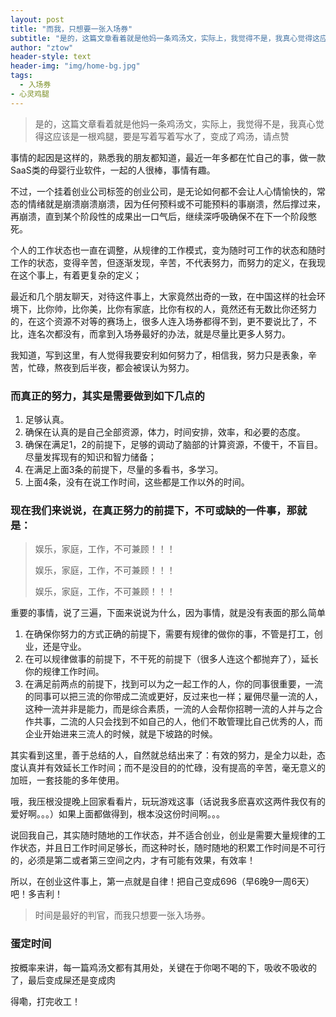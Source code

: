```yaml
---
layout: post
title: "而我，只想要一张入场券"
subtitle: "是的，这篇文章看着就是他妈一条鸡汤文，实际上，我觉得不是，我真心觉得这应该是一根鸡腿，要是写着写着写水了，变成了鸡汤，请点赞"
author: "ztow"
header-style: text
header-img: "img/home-bg.jpg"
tags:
  - 入场券
- 心灵鸡腿
---
```


> 是的，这篇文章看着就是他妈一条鸡汤文，实际上，我觉得不是，我真心觉得这应该是一根鸡腿，要是写着写着写水了，变成了鸡汤，请点赞

事情的起因是这样的，熟悉我的朋友都知道，最近一年多都在忙自己的事，做一款SaaS类的母婴行业软件，一起的人很棒，事情有趣。

不过，一个挂着创业公司标签的创业公司，是无论如何都不会让人心情愉快的，常态的情绪就是崩溃崩溃崩溃，因为任何预料或不可能预料的事崩溃，然后撑过来，再崩溃，直到某个阶段性的成果出一口气后，继续深呼吸确保不在下一个阶段憋死。

个人的工作状态也一直在调整，从规律的工作模式，变为随时可工作的状态和随时工作的状态，变得辛苦，但逐渐发现，辛苦，不代表努力，而努力的定义，在我现在这个事上，有着更复杂的定义；

最近和几个朋友聊天，对待这件事上，大家竟然出奇的一致，在中国这样的社会环境下，比你帅，比你美，比你有家底，比你有权的人，竟然还有无数比你还努力的，在这个资源不对等的赛场上，很多人连入场券都得不到，更不要说比了，不比，连名次都没有，而拿到入场券最好的办法，就是尽量比更多人努力。

我知道，写到这里，有人觉得我要安利如何努力了，相信我，努力只是表象，辛苦，忙碌，熬夜到后半夜，都会被误认为努力。

### 而真正的努力，其实是需要做到如下几点的
1. 足够认真。
2. 确保在认真的是自己全部资源，体力，时间安排，效率，和必要的态度。
3. 确保在满足1，2的前提下，足够的调动了脑部的计算资源，不傻干，不盲目。尽量发挥现有的知识和智力储备；
4. 在满足上面3条的前提下，尽量的多看书，多学习。
5. 上面4条，没有在说工作时间，这些都是工作以外的时间。

### 现在我们来说说，在真正努力的前提下，不可或缺的一件事，那就是：

> 娱乐，家庭，工作，不可兼顾！！！
> 
> 娱乐，家庭，工作，不可兼顾！！！
> 
> 娱乐，家庭，工作，不可兼顾！！！

重要的事情，说了三遍，下面来说说为什么，因为事情，就是没有表面的那么简单  

1. 在确保你努力的方式正确的前提下，需要有规律的做你的事，不管是打工，创业，还是守业。
2. 在可以规律做事的前提下，不干死的前提下（很多人连这个都抛弃了），延长你的规律工作时间。
3. 在满足前两点的前提下，找到可以为之一起工作的人，你的同事很重要，一流的同事可以把三流的你带成二流或更好，反过来也一样；雇佣尽量一流的人，这种一流并非是能力，而是综合素质，一流的人会帮你招聘一流的人并与之合作共事，二流的人只会找到不如自己的人，他们不敢管理比自己优秀的人，而企业开始进来三流人的时候，就是下坡路的时候。  

其实看到这里，善于总结的人，自然就总结出来了：有效的努力，是全力以赴，态度认真并有效延长工作时间；而不是没目的的忙碌，没有提高的辛苦，毫无意义的加班，一套技能的多年使用。  

哦，我压根没提晚上回家看看片，玩玩游戏这事（话说我多麽喜欢这两件我仅有的爱好啊。。。）如果上面都做得到，根本没这份时间啊。。。

说回我自己，其实随时随地的工作状态，并不适合创业，创业是需要大量规律的工作状态，并且日工作时间足够长，而这种时长，随时随地的积累工作时间是不可行的，必须是第二或者第三空间之内，才有可能有效果，有效率！

所以，在创业这件事上，第一点就是自律！把自己变成696（早6晚9一周6天）吧！多吉利！

> 时间是最好的判官，而我只想要一张入场券。

### 蛋定时间
按概率来讲，每一篇鸡汤文都有其用处，关键在于你喝不喝的下，吸收不吸收的了，最后变成屎还是变成肉

得嘞，打完收工！